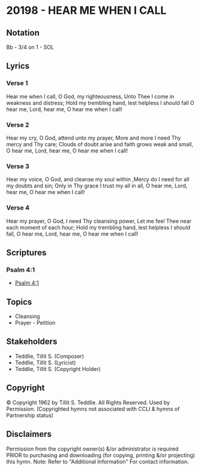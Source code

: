 # 20198 - HEAR ME WHEN I CALL

## Notation

Bb - 3/4 on 1 - SOL

## Lyrics

### Verse 1

Hear me when I call, O God, my righteousness, Unto Thee I come in weakness and distress; Hold my trembling hand, lest helpless I should fall O hear me, Lord, hear me, O hear me when I call!

### Verse 2

Hear my cry, O God, attend unto my prayer, More and more I need Thy mercy and Thy care; Clouds of doubt arise and faith grows weak and small, O hear me, Lord, hear me, O hear me when I call!

### Verse 3

Hear my voice, O God, and cleanse my soul within ,Mercy do I need for all my doubts and sin; Only in Thy grace I trust my all in all, O hear me, Lord, hear me, O hear me when I call!

### Verse 4

Hear my prayer, O God, I need Thy cleansing power, Let me feel Thee near each moment of each hour; Hold my trembling hand, lest helpless I should fall, O hear me, Lord, hear me, O hear me when I call!


## Scriptures

### Psalm 4:1

- [Psalm 4:1](https://www.biblegateway.com/passage/?search=Psalm%204%3A1)


## Topics

- Cleansing
- Prayer - Petition

## Stakeholders

- Teddlie, Tillit S. (Composer)
- Teddlie, Tillit S. (Lyricist)
- Teddlie, Tillit S. (Copyright Holder)

## Copyright

© Copyright 1962 by Tillit S. Teddlie. All Rights Reserved. Used by Permission.
(Copyrighted hymns not associated with CCLI & hymns of Partnership status)

## Disclaimers

Permission from the copyright owner(s) &/or administrator is required PRIOR to purchasing and downloading (for copying, printing &/or projecting) this hymn.
Note: Refer to "Additional Information" For contact information.

